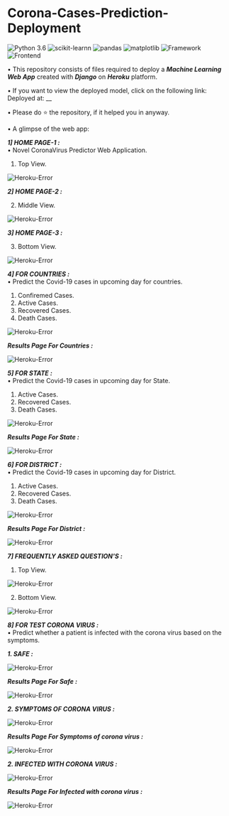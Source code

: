 # Corona-Cases-Prediction-Deployment

![Python 3.6](https://img.shields.io/badge/Python-3.6-brightgreen.svg) ![scikit-learnn](https://img.shields.io/badge/Library-Scikit_Learn-orange.svg) ![pandas](https://img.shields.io/badge/Library-Pandas-yellow.svg) ![matplotlib](https://img.shields.io/badge/Library-Matplotlib-orange.svg) ![Framework](https://img.shields.io/badge/Framework-Django-pink) ![Frontend](https://img.shields.io/badge/Frontend-HTML/CSS/JS-green)

• This repository consists of files required to deploy a ___Machine Learning Web App___ created with ___Django___ on ___Heroku___ platform.

• If you want to view the deployed model, click on the following link:<br />
Deployed at: __

• Please do ⭐ the repository, if it helped you in anyway.

• A glimpse of the web app:

_**1] HOME PAGE-1 :**_<br />
• Novel CoronaVirus Predictor Web Application.

1. Top View.

![Heroku-Error](readme_resources/Corona_Predictor_1.png) 

_**2] HOME PAGE-2 :**_<br />

2. Middle View.

![Heroku-Error](readme_resources/Corona_Predictor_2.png)

_**3] HOME PAGE-3 :**_<br />

3. Bottom View.

![Heroku-Error](readme_resources/Corona_Predictor_3.png)

_**4] FOR COUNTRIES :**_<br />
• Predict the Covid-19 cases in upcoming day for countries.

1. Confiremed Cases.
2. Active Cases.
3. Recovered Cases.
4. Death Cases.

![Heroku-Error](readme_resources/Corona_Predictor_4.png)

_**Results Page For Countries :**_

![Heroku-Error](readme_resources/Corona_Predictor_5.png)

_**5] FOR STATE :**_<br />
• Predict the Covid-19 cases in upcoming day for State.

1. Active Cases.
2. Recovered Cases.
3. Death Cases.

![Heroku-Error](readme_resources/Corona_Predictor_6.png)

_**Results Page For State :**_

![Heroku-Error](readme_resources/Corona_Predictor_7.png)

_**6] FOR DISTRICT :**_<br />
• Predict the Covid-19 cases in upcoming day for District.

1. Active Cases.
2. Recovered Cases.
3. Death Cases.

![Heroku-Error](readme_resources/Corona_Predictor_8.png)

_**Results Page For District :**_

![Heroku-Error](readme_resources/Corona_Predictor_9.png)

_**7] FREQUENTLY ASKED QUESTION'S :**_<br />
1. Top View.

![Heroku-Error](readme_resources/Corona_Predictor_10.png)

2. Bottom View.

![Heroku-Error](readme_resources/Corona_Predictor_11.png)

_**8] FOR TEST CORONA VIRUS :**_<br />
• Predict whether a patient is infected with the corona virus based on the symptoms.

_**1. SAFE :**_

![Heroku-Error](readme_resources/Corona_Predictor_12.png)

_**Results Page For Safe :**_

![Heroku-Error](readme_resources/Corona_Predictor_13.png)

_**2. SYMPTOMS OF CORONA VIRUS :**_

![Heroku-Error](readme_resources/Corona_Predictor_14.png)

_**Results Page For Symptoms of corona virus :**_

![Heroku-Error](readme_resources/Corona_Predictor_15.png)

_**2. INFECTED WITH CORONA VIRUS :**_

![Heroku-Error](readme_resources/Corona_Predictor_16.png)

_**Results Page For Infected with corona virus :**_

![Heroku-Error](readme_resources/Corona_Predictor_17.png)



 
